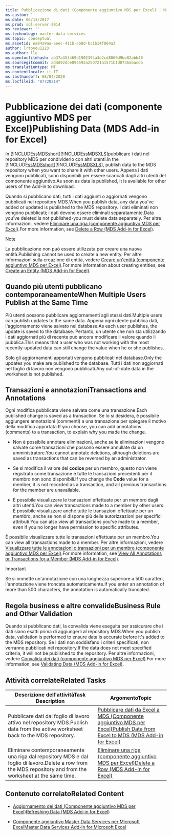 ```yaml
---
title: Pubblicazione di dati (Componente aggiuntivo MDS per Excel) | Microsoft Docs
ms.custom: ''
ms.date: 06/13/2017
ms.prod: sql-server-2014
ms.reviewer: ''
ms.technology: master-data-services
ms.topic: conceptual
ms.assetid: ea84a9aa-aeec-411b-ab8d-bc1b14f864a3
author: lrtoyou1223
ms.author: lle
ms.openlocfilehash: ab37a353469d1902394a3e2cd8060d9be82abb40
ms.sourcegitcommit: ad4d92dce894592a259721a1571b1d8736abacdb
ms.translationtype: MT
ms.contentlocale: it-IT
ms.lasthandoff: 08/04/2020
ms.locfileid: "87720214"
---
```

# <a name="publishing-data-mds-add-in-for-excel"></a><span data-ttu-id="d7bd4-102">Pubblicazione dei dati (componente aggiuntivo MDS per Excel)</span><span class="sxs-lookup"><span data-stu-id="d7bd4-102">Publishing Data (MDS Add-in for Excel)</span></span>
  <span data-ttu-id="d7bd4-103">In [!INCLUDE[ssMDSshort](../../includes/ssmdsshort-md.md)][!INCLUDE[ssMDSXLS](../../includes/ssmdsxls-md.md)]pubblicare i dati nel repository MDS per condividerlo con altri utenti.</span><span class="sxs-lookup"><span data-stu-id="d7bd4-103">In the [!INCLUDE[ssMDSshort](../../includes/ssmdsshort-md.md)][!INCLUDE[ssMDSXLS](../../includes/ssmdsxls-md.md)], publish data to the MDS repository when you want to share it with other users.</span></span> <span data-ttu-id="d7bd4-104">Appena i dati vengono pubblicati, sono disponibili per essere scaricati dagli altri utenti del componente aggiuntivo.</span><span class="sxs-lookup"><span data-stu-id="d7bd4-104">As soon as data is published, it is available for other users of the Add-in to download.</span></span>  
  
 <span data-ttu-id="d7bd4-105">Quando si pubblicano dati, tutti i dati aggiunti o aggiornati vengono pubblicati nel repository MDS.</span><span class="sxs-lookup"><span data-stu-id="d7bd4-105">When you publish data, any data you've added or updated is published to the MDS repository.</span></span> <span data-ttu-id="d7bd4-106">I dati eliminati non vengono pubblicati; i dati devono essere eliminati separatamente.</span><span class="sxs-lookup"><span data-stu-id="d7bd4-106">Data you've deleted is not published-you must delete data separately.</span></span> <span data-ttu-id="d7bd4-107">Per altre informazioni, vedere [Eliminare una riga &#40;componente aggiuntivo MDS per Excel&#41;](delete-a-row-mds-add-in-for-excel.md).</span><span class="sxs-lookup"><span data-stu-id="d7bd4-107">For more information, see [Delete a Row &#40;MDS Add-in for Excel&#41;](delete-a-row-mds-add-in-for-excel.md).</span></span>  
  
> [!NOTE]  
>  <span data-ttu-id="d7bd4-108">La pubblicazione non può essere utilizzata per creare una nuova entità.</span><span class="sxs-lookup"><span data-stu-id="d7bd4-108">Publishing cannot be used to create a new entity.</span></span> <span data-ttu-id="d7bd4-109">Per altre informazioni sulla creazione di entità, vedere [Creare un'entità &#40;componente aggiuntivo MDS per Excel&#41;](create-an-entity-mds-add-in-for-excel.md).</span><span class="sxs-lookup"><span data-stu-id="d7bd4-109">For more information about creating entities, see [Create an Entity &#40;MDS Add-in for Excel&#41;](create-an-entity-mds-add-in-for-excel.md).</span></span>  
  
## <a name="when-multiple-users-publish-at-the-same-time"></a><span data-ttu-id="d7bd4-110">Quando più utenti pubblicano contemporaneamente</span><span class="sxs-lookup"><span data-stu-id="d7bd4-110">When Multiple Users Publish at the Same Time</span></span>  
 <span data-ttu-id="d7bd4-111">Più utenti possono pubblicare aggiornamenti agli stessi dati.</span><span class="sxs-lookup"><span data-stu-id="d7bd4-111">Multiple users can publish updates to the same data.</span></span> <span data-ttu-id="d7bd4-112">Appena ogni utente pubblica dati, l'aggiornamento viene salvato nel database.</span><span class="sxs-lookup"><span data-stu-id="d7bd4-112">As each user publishes, the update is saved to the database.</span></span> <span data-ttu-id="d7bd4-113">Pertanto, un utente che non sta utilizzando i dati aggiornati più di recente può ancora modificare il valore quando li pubblica.</span><span class="sxs-lookup"><span data-stu-id="d7bd4-113">This means that a user who was not working with the most recently-updated data can still change the value when he or she publishes.</span></span>  
  
 <span data-ttu-id="d7bd4-114">Solo gli aggiornamenti apportati vengono pubblicati nel database.</span><span class="sxs-lookup"><span data-stu-id="d7bd4-114">Only the updates you make are published to the database.</span></span> <span data-ttu-id="d7bd4-115">Tutti i dati non aggiornati nel foglio di lavoro non vengono pubblicati.</span><span class="sxs-lookup"><span data-stu-id="d7bd4-115">Any out-of-date data in the worksheet is not published.</span></span>  
  
## <a name="transactions-and-annotations"></a><span data-ttu-id="d7bd4-116">Transazioni e annotazioni</span><span class="sxs-lookup"><span data-stu-id="d7bd4-116">Transactions and Annotations</span></span>  
 <span data-ttu-id="d7bd4-117">Ogni modifica pubblicata viene salvata come una transazione.</span><span class="sxs-lookup"><span data-stu-id="d7bd4-117">Each published change is saved as a transaction.</span></span> <span data-ttu-id="d7bd4-118">Se lo si desidera, è possibile aggiungere annotazioni (commenti) a una transazione per spiegare il motivo della modifica apportata.</span><span class="sxs-lookup"><span data-stu-id="d7bd4-118">If you choose, you can add annotations (comments) to a transaction, to explain why you made the change.</span></span>  
  
-   <span data-ttu-id="d7bd4-119">Non è possibile annotare eliminazioni, anche se le eliminazioni vengono salvate come transazioni che possono essere annullate da un amministratore.</span><span class="sxs-lookup"><span data-stu-id="d7bd4-119">You cannot annotate deletions, although deletions are saved as transactions that can be reversed by an administrator.</span></span>  
  
-   <span data-ttu-id="d7bd4-120">Se si modifica il valore del **codice** per un membro, questo non viene registrato come transazione e tutte le transazioni precedenti per il membro non sono disponibili.</span><span class="sxs-lookup"><span data-stu-id="d7bd4-120">If you change the **Code** value for a member, it is not recorded as a transaction, and all previous transactions for the member are unavailable.</span></span>  
  
-   <span data-ttu-id="d7bd4-121">È possibile visualizzare le transazioni effettuate per un membro dagli altri utenti.</span><span class="sxs-lookup"><span data-stu-id="d7bd4-121">You can view transactions made to a member by other users.</span></span> <span data-ttu-id="d7bd4-122">È possibile visualizzare anche tutte le transazioni effettuate per un membro, anche se non si dispone più delle autorizzazioni per specifici attributi.</span><span class="sxs-lookup"><span data-stu-id="d7bd4-122">You can also view all transactions you've made to a member, even if you no longer have permission to specific attributes.</span></span>  
  
 <span data-ttu-id="d7bd4-123">È possibile visualizzare tutte le transazioni effettuate per un membro.</span><span class="sxs-lookup"><span data-stu-id="d7bd4-123">You can view all transactions made to a member.</span></span> <span data-ttu-id="d7bd4-124">Per altre informazioni, vedere [Visualizzare tutte le annotazioni o transazioni per un membro &#40;componente aggiuntivo MDS per Excel&#41;](view-all-annotations-or-transactions-for-a-member-mds-add-in-for-excel.md).</span><span class="sxs-lookup"><span data-stu-id="d7bd4-124">For more information, see [View All Annotations or Transactions for a Member &#40;MDS Add-in for Excel&#41;](view-all-annotations-or-transactions-for-a-member-mds-add-in-for-excel.md).</span></span>  
  
> [!IMPORTANT]  
>  <span data-ttu-id="d7bd4-125">Se si immette un'annotazione con una lunghezza superiore a 500 caratteri, l'annotazione viene troncata automaticamente.</span><span class="sxs-lookup"><span data-stu-id="d7bd4-125">If you enter an annotation of more than 500 characters, the annotation is automatically truncated.</span></span>  
  
## <a name="business-rule-and-other-validation"></a><span data-ttu-id="d7bd4-126">Regola business e altre convalide</span><span class="sxs-lookup"><span data-stu-id="d7bd4-126">Business Rule and Other Validation</span></span>  
 <span data-ttu-id="d7bd4-127">Quando si pubblicano dati, la convalida viene eseguita per assicurare che i dati siano esatti prima di aggiungerli al repository MDS.</span><span class="sxs-lookup"><span data-stu-id="d7bd4-127">When you publish data, validation is performed to ensure data is accurate before it's added to the MDS repository.</span></span> <span data-ttu-id="d7bd4-128">Se i dati non soddisfano i criteri specificati, non verranno pubblicati nel repository.</span><span class="sxs-lookup"><span data-stu-id="d7bd4-128">If the data does not meet specified criteria, it will not be published to the repository.</span></span> <span data-ttu-id="d7bd4-129">Per altre informazioni, vedere [Convalida dei dati &#40;componente aggiuntivo MDS per Excel&#41;](validating-data-mds-add-in-for-excel.md).</span><span class="sxs-lookup"><span data-stu-id="d7bd4-129">For more information, see [Validating Data &#40;MDS Add-in for Excel&#41;](validating-data-mds-add-in-for-excel.md).</span></span>  
  
## <a name="related-tasks"></a><span data-ttu-id="d7bd4-130">Attività correlate</span><span class="sxs-lookup"><span data-stu-id="d7bd4-130">Related Tasks</span></span>  
  
|<span data-ttu-id="d7bd4-131">Descrizione dell'attività</span><span class="sxs-lookup"><span data-stu-id="d7bd4-131">Task Description</span></span>|<span data-ttu-id="d7bd4-132">Argomento</span><span class="sxs-lookup"><span data-stu-id="d7bd4-132">Topic</span></span>|  
|----------------------|-----------|  
|<span data-ttu-id="d7bd4-133">Pubblicare dati dal foglio di lavoro attivo nel repository MDS.</span><span class="sxs-lookup"><span data-stu-id="d7bd4-133">Publish data from the active worksheet back to the MDS repository.</span></span>|[<span data-ttu-id="d7bd4-134">Pubblicare dati da Excel a MDS &#40;Componente aggiuntivo MDS per Excel&#41;</span><span class="sxs-lookup"><span data-stu-id="d7bd4-134">Publish Data from Excel to MDS &#40;MDS Add-in for Excel&#41;</span></span>](import-data-from-excel-to-master-data-services-mds-add-in-for-excel.md)|  
|<span data-ttu-id="d7bd4-135">Eliminare contemporaneamente una riga dal repository MDS e dal foglio di lavoro.</span><span class="sxs-lookup"><span data-stu-id="d7bd4-135">Delete a row from the MDS repository and from the worksheet at the same time.</span></span>|[<span data-ttu-id="d7bd4-136">Eliminare una riga &#40;componente aggiuntivo MDS per Excel&#41;</span><span class="sxs-lookup"><span data-stu-id="d7bd4-136">Delete a Row &#40;MDS Add-in for Excel&#41;</span></span>](delete-a-row-mds-add-in-for-excel.md)|  
  
## <a name="related-content"></a><span data-ttu-id="d7bd4-137">Contenuto correlato</span><span class="sxs-lookup"><span data-stu-id="d7bd4-137">Related Content</span></span>  
  
-   [<span data-ttu-id="d7bd4-138">Aggiornamento dei dati &#40;Componente aggiuntivo MDS per Excel&#41;</span><span class="sxs-lookup"><span data-stu-id="d7bd4-138">Refreshing Data &#40;MDS Add-in for Excel&#41;</span></span>](refreshing-data-mds-add-in-for-excel.md)  
  
-   [<span data-ttu-id="d7bd4-139">Componente aggiuntivo Master Data Services per Microsoft Excel</span><span class="sxs-lookup"><span data-stu-id="d7bd4-139">Master Data Services Add-in for Microsoft Excel</span></span>](master-data-services-add-in-for-microsoft-excel.md)  
  
  

